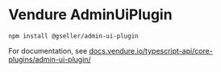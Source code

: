 # Vendure AdminUiPlugin

`npm install @gseller/admin-ui-plugin`

For documentation, see [docs.vendure.io/typescript-api/core-plugins/admin-ui-plugin/](https://docs.vendure.io/typescript-api/core-plugins/admin-ui-plugin/)
